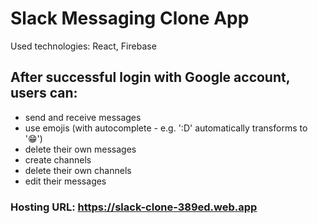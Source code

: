 # Slack Messaging Clone App

Used technologies: React, Firebase

## After successful login with Google account, users can:

 - send and receive messages
 - use emojis (with autocomplete - e.g. ':D' automatically transforms to '😁')
 - delete their own messages
 - create channels
 - delete their own channels
 - edit their messages

### **Hosting URL**: https://slack-clone-389ed.web.app
